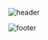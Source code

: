 

![header](https://capsule-render.vercel.app/api?type=wave&color=1231&height=300&section=header&text=MPGA%20&fontSize=90)



![footer](https://capsule-render.vercel.app/api?section=footer&color=1234&height=200)
